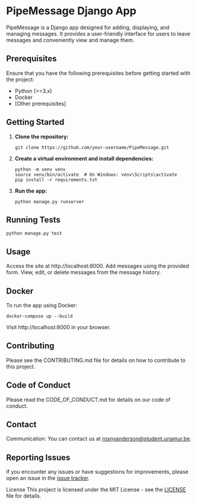 # PipeMessage Django App

PipeMessage is a Django app designed for adding, displaying, and managing messages. It provides a user-friendly interface for users to leave messages and conveniently view and manage them.

## Prerequisites

Ensure that you have the following prerequisites before getting started with the project:

- Python (>=3.x)
- Docker
- [Other prerequisites]

## Getting Started

1. **Clone the repository:**

    ```
    git clone https://github.com/your-username/PipeMessage.git
    ```

2. **Create a virtual environment and install dependencies:**

    ```
    python -m venv venv
    source venv/bin/activate  # On Windows: venv\Scripts\activate
    pip install -r requirements.txt
    ```

3. **Run the app:**

    ```
    python manage.py runserver
    ```

## Running Tests

```
python manage.py test
```
## Usage
Access the site at http://localhost:8000.
Add messages using the provided form.
View, edit, or delete messages from the message history.
## Docker
To run the app using Docker:


```
docker-compose up --build
 ```
Visit http://localhost:8000 in your browser.

## Contributing
Please see the CONTRIBUTING.md file for details on how to contribute to this project.

## Code of Conduct
Please read the CODE_OF_CONDUCT.md for details on our code of conduct.

## Contact
Communication: You can contact us at rosnyanderson@student.unamur.be.
## Reporting Issues
If you encounter any issues or have suggestions for improvements, please open an issue in the [issue tracker](https://github.com/UNamurCSFaculty/2324_INFOM126_GROUPE_10/issues).

License
This project is licensed under the MIT License - see the [LICENSE](https://github.com/UNamurCSFaculty/2324_INFOM126_GROUPE_10/blob/main/LICENSE) file for details.
